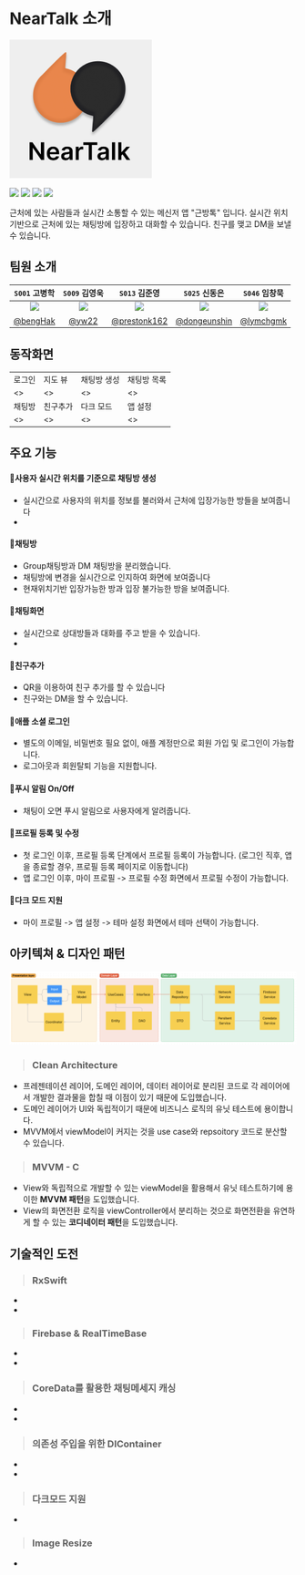 # NearTalk 소개

<p align="light"><img src="/images/nearTalkLogo.png" width="250"></p>

<p align="light">
  <img src="https://img.shields.io/badge/Swift-F05138?style=for-the-badge&logo=Swift&logoColor=white"/>
  <img src="https://img.shields.io/badge/UIkit-2396F3?style=for-the-badge&logo=iOS&logoColor=white"/>
  <img src="https://img.shields.io/badge/RxSwift-8D1F89?style=for-the-badge&logo=ReactiveX&logoColor=white"/>
  <img src="https://img.shields.io/badge/Firebase-FFCA28?style=for-the-badge&logo=Firebase&logoColor=white"/>
</p>

근처에 있는 사람들과 실시간 소통할 수 있는 메신저 앱 "근방톡" 입니다.
실시간 위치 기반으로 근처에 있는 채팅방에 입장하고 대화할 수 있습니다.
친구를 맺고 DM을 보낼 수 있습니다.

## 팀원 소개

|`S001` 고병학|`S009` 김영욱|`S013` 김준영|`S025` 신동은|`S046` 임창묵|
|:--:|:--:|:--:|:--:|:--:|
|<img src="https://avatars.githubusercontent.com/u/41236155?v=4" width="150">|<img src="https://avatars.githubusercontent.com/u/100309352?v=4" width="150">|<img src="https://avatars.githubusercontent.com/u/46563413?v=4" width="150">|<img src="https://avatars.githubusercontent.com/u/55118858?v=4" width="150">|<img src="https://avatars.githubusercontent.com/u/58398099?v=4" width="150">|
|[@bengHak](https://github.com/bengHak)|[@yw22](https://github.com/yw22)|[@prestonk162](https://github.com/prestonk162)|[@dongeunshin](https://github.com/dongeunshin)|[@lymchgmk](https://github.com/lymchgmk)|

## 동작화면
<table>
   <tr>
      <td>로그인</td>
      <td>지도 뷰</td>
      <td>채팅방 생성</td>
      <td>채팅방 목록</td>
   </tr>
   <tr>
      <td>
      <>
      </td>
      <td>
      <>
      </td>
      <td>
      <>
      </td>
      <td>
      <>
      </td>
   </tr>
   <tr>
      <td>채팅방</td>
      <td>친구추가</td>
      <td>다크 모드</td>
      <td>앱 설정</td>
   </tr>
   <tr>
      <td>
      <>
      </td>
      <td>
      <>
      </td>
      <td>
      <>
      </td>
      <td>
      <>
      </td>
   </tr>
</table>

## 주요 기능

#### 📱사용자 실시간 위치를 기준으로 채팅방 생성
- 실시간으로 사용자의 위치를 정보를 불러와서 근처에 입장가능한 방들을 보여줍니다
- 

#### 📱채팅방
- Group채팅방과 DM 채팅방을 분리했습니다.
- 채팅방에 변경을 실시간으로 인지하여 화면에 보여줍니다
- 현재위치기반 입장가능한 방과 입장 불가능한 방을 보여줍니다.

#### 📱채팅화면
- 실시간으로 상대방들과 대화를 주고 받을 수 있습니다.
- 

#### 📱친구추가
- QR을 이용하여 친구 추가를 할 수 있습니다
- 친구와는 DM을 할 수 있습니다.

#### 📱애플 소셜 로그인
- 별도의 이메일, 비밀번호 필요 없이, 애플 계정만으로 회원 가입 및 로그인이 가능합니다.
- 로그아웃과 회원탈퇴 기능을 지원합니다.

#### 📱푸시 알림 On/Off
- 채팅이 오면 푸시 알림으로 사용자에게 알려줍니다.

#### 📱프로필 등록 및 수정
- 첫 로그인 이후, 프로필 등록 단계에서 프로필 등록이 가능합니다. (로그인 직후, 앱을 종료할 경우, 프로필 등록 페이지로 이동합니다)
- 앱 로그인 이후, 마이 프로필 -> 프로필 수정 화면에서 프로필 수정이 가능합니다.

#### 📱다크 모드 지원
- 마이 프로필 -> 앱 설정 -> 테마 설정 화면에서 테마 선택이 가능합니다.

## 아키텍쳐 & 디자인 패턴
<img alt="Data Flow" src="/images/Flow.png">

> ### Clean Architecture

- 프레젠테이션 레이어, 도메인 레이어, 데이터 레이어로 분리된 코드로 각 레이어에서 개발한 결과물을 합칠 때 이점이 있기 때문에 도입했습니다.
- 도메인 레이어가 UI와 독립적이기 때문에 비즈니스 로직의 유닛 테스트에 용이합니다.
- MVVM에서 viewModel이 커지는 것을 use case와 repsoitory 코드로 분산할 수 있습니다.

> ###  MVVM - C

- View와 독립적으로 개발할 수 있는 viewModel을 활용해서 유닛 테스트하기에 용이한 **MVVM 패턴**을 도입했습니다.
- View의 화면전환 로직을 viewController에서 분리하는 것으로 화면전환을 유연하게 할 수 있는 **코디네이터 패턴**을 도입했습니다.

## 기술적인 도전

> ### RxSwift
- 
- 
> ### Firebase & RealTimeBase
- 
- 
> ### CoreData를 활용한 채팅메세지 캐싱
- 
- 
> ### 의존성 주입을 위한 DIContainer
-
-
> ### 다크모드 지원
- 
> ### Image Resize
- 






